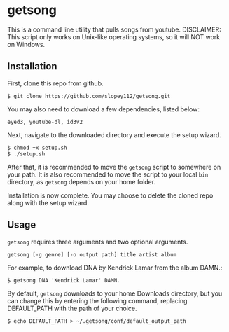 # getsong
This is a command line utility that pulls songs from youtube. DISCLAIMER: This script only works on Unix-like operating systems, so it will NOT work on Windows.

## Installation
First, clone this repo from github.
```
$ git clone https://github.com/slopey112/getsong.git
```
You may also need to download a few dependencies, listed below:
```
eyed3, youtube-dl, id3v2
```
Next, navigate to the downloaded directory and execute the setup wizard.
```
$ chmod +x setup.sh
$ ./setup.sh
```
After that, it is recommended to move the `getsong` script to somewhere on your path. It is also recommended to move the script to your local `bin` directory, as `getsong` depends on your home folder.

Installation is now complete. You may choose to delete the cloned repo along with the setup wizard.

## Usage
`getsong` requires three arguments and two optional arguments.
```
getsong [-g genre] [-o output path] title artist album
```
For example, to download DNA by Kendrick Lamar from the album DAMN.:
```
$ getsong DNA 'Kendrick Lamar' DAMN.
```
By default, `getsong` downloads to your home Downloads directory, but you can change this by entering the following command, replacing DEFAULT_PATH with the path of your choice.
```
$ echo DEFAULT_PATH > ~/.getsong/conf/default_output_path
```

